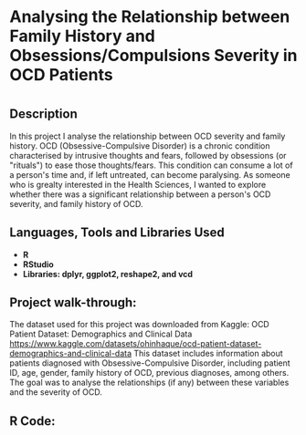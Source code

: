 
<h1>Analysing the Relationship between Family History and Obsessions/Compulsions Severity in OCD Patients</h1>


# <h2>Description</h2>
In this project I analyse the relationship between OCD severity and family history. OCD (Obsessive-Compulsive Disorder) is a chronic condition characterised by intrusive thoughts and fears, followed by obsessions (or "rituals") to ease those thoughts/fears. This condition can consume a lot of a person's time and, if left untreated, can become paralysing. As someone who is grealty interested in the Health Sciences, I wanted to explore whether there was a significant relationship between a person's OCD severity, and family history of OCD.
<br />


<h2>Languages, Tools and Libraries Used</h2>

- <b>R </b>
- <b>RStudio </b>
- <b>Libraries: dplyr, ggplot2, reshape2, and vcd</b>
  

<h2>Project walk-through:</h2>

The dataset used for this project was downloaded from Kaggle: OCD Patient Dataset: Demographics and Clinical Data https://www.kaggle.com/datasets/ohinhaque/ocd-patient-dataset-demographics-and-clinical-data
This dataset includes information about patients diagnosed with Obsessive-Compulsive Disorder, including patient ID, age, gender, family history of OCD, previous diagnoses, among others. The goal was to analyse the relationships (if any) between these variables and the severity of OCD. 


<h2>R Code:</h2>





<!--
 ```diff
- text in red
+ text in green
! text in orange
# text in gray
@@ text in purple (and bold)@@
```
--!>
